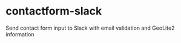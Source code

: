 # contactform-slack
Send contact form input to Slack with email validation and GeoLite2 information

